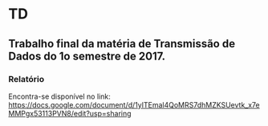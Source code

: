 # TD

## Trabalho final da matéria de Transmissão de Dados do 1o semestre de 2017.

### Relatório
Encontra-se disponível no link: https://docs.google.com/document/d/1ylTEmal4QoMRS7dhMZKSUevtk_x7eMMPgx53113PVN8/edit?usp=sharing

